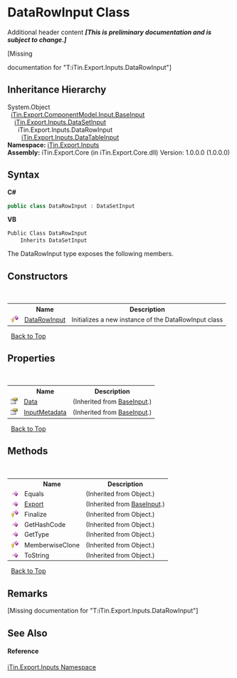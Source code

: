# DataRowInput Class
Additional header content _**\[This is preliminary documentation and is subject to change.\]**_

\[Missing <summary> documentation for "T:iTin.Export.Inputs.DataRowInput"\]


## Inheritance Hierarchy
System.Object<br />&nbsp;&nbsp;<a href="44e555c3-74d2-568c-ea52-6807eeb2c931">iTin.Export.ComponentModel.Input.BaseInput</a><br />&nbsp;&nbsp;&nbsp;&nbsp;<a href="83a632a5-f647-682e-fb71-58cfc3756d66">iTin.Export.Inputs.DataSetInput</a><br />&nbsp;&nbsp;&nbsp;&nbsp;&nbsp;&nbsp;iTin.Export.Inputs.DataRowInput<br />&nbsp;&nbsp;&nbsp;&nbsp;&nbsp;&nbsp;&nbsp;&nbsp;<a href="408c03f7-a20b-08bf-50d8-e023c9efc7e3">iTin.Export.Inputs.DataTableInput</a><br />
**Namespace:**&nbsp;<a href="c36d3103-5606-5c0e-da92-1e44dc961692">iTin.Export.Inputs</a><br />**Assembly:**&nbsp;iTin.Export.Core (in iTin.Export.Core.dll) Version: 1.0.0.0 (1.0.0.0)

## Syntax

**C#**<br />
``` C#
public class DataRowInput : DataSetInput
```

**VB**<br />
``` VB
Public Class DataRowInput
	Inherits DataSetInput
```

The DataRowInput type exposes the following members.


## Constructors
&nbsp;<table><tr><th></th><th>Name</th><th>Description</th></tr><tr><td>![Protected method](media/protmethod.gif "Protected method")</td><td><a href="18d9469e-24ba-d75d-279b-16b02fbf3807">DataRowInput</a></td><td>
Initializes a new instance of the DataRowInput class</td></tr></table>&nbsp;
<a href="#datarowinput-class">Back to Top</a>

## Properties
&nbsp;<table><tr><th></th><th>Name</th><th>Description</th></tr><tr><td>![Public property](media/pubproperty.gif "Public property")</td><td><a href="181e8b48-cdb5-e859-7137-e74fa8e25fdf">Data</a></td><td> (Inherited from <a href="44e555c3-74d2-568c-ea52-6807eeb2c931">BaseInput</a>.)</td></tr><tr><td>![Public property](media/pubproperty.gif "Public property")</td><td><a href="f99174e2-579d-4363-766f-4a87f31e1dfe">InputMetadata</a></td><td> (Inherited from <a href="44e555c3-74d2-568c-ea52-6807eeb2c931">BaseInput</a>.)</td></tr></table>&nbsp;
<a href="#datarowinput-class">Back to Top</a>

## Methods
&nbsp;<table><tr><th></th><th>Name</th><th>Description</th></tr><tr><td>![Public method](media/pubmethod.gif "Public method")</td><td>Equals</td><td> (Inherited from Object.)</td></tr><tr><td>![Public method](media/pubmethod.gif "Public method")</td><td><a href="874bc110-b18f-64e8-e07b-62c2f9553172">Export</a></td><td> (Inherited from <a href="44e555c3-74d2-568c-ea52-6807eeb2c931">BaseInput</a>.)</td></tr><tr><td>![Protected method](media/protmethod.gif "Protected method")</td><td>Finalize</td><td> (Inherited from Object.)</td></tr><tr><td>![Public method](media/pubmethod.gif "Public method")</td><td>GetHashCode</td><td> (Inherited from Object.)</td></tr><tr><td>![Public method](media/pubmethod.gif "Public method")</td><td>GetType</td><td> (Inherited from Object.)</td></tr><tr><td>![Protected method](media/protmethod.gif "Protected method")</td><td>MemberwiseClone</td><td> (Inherited from Object.)</td></tr><tr><td>![Public method](media/pubmethod.gif "Public method")</td><td>ToString</td><td> (Inherited from Object.)</td></tr></table>&nbsp;
<a href="#datarowinput-class">Back to Top</a>

## Remarks
\[Missing <remarks> documentation for "T:iTin.Export.Inputs.DataRowInput"\]

## See Also


#### Reference
<a href="c36d3103-5606-5c0e-da92-1e44dc961692">iTin.Export.Inputs Namespace</a><br />